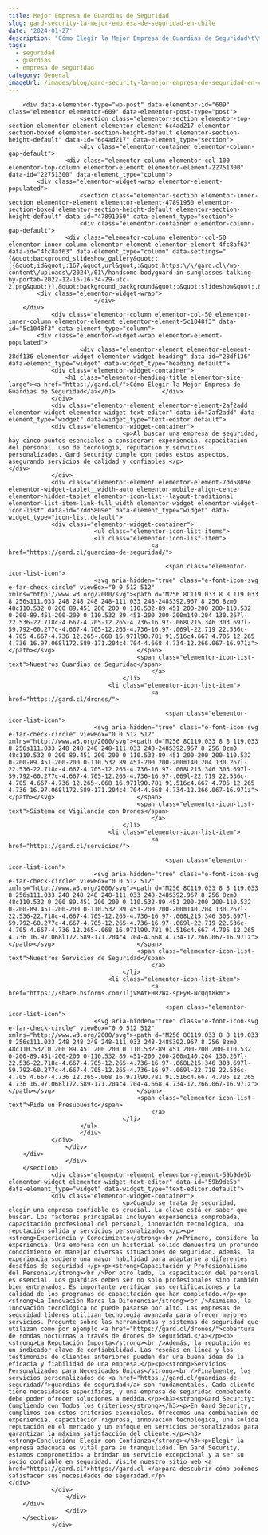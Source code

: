 ```yaml
---
title: Mejor Empresa de Guardias de Seguridad​
slug: gard-security-la-mejor-empresa-de-seguridad-en-chile
date: '2024-01-27'
description: "Cómo Elegir la Mejor Empresa de Guardias de Seguridad​\t\t\t\t \t\t\t\t \t\t\t\t \t\t\t\t \t\t\t\t\t\t\t\t\tAl buscar una empresa de seguridad, hay cinco puntos esenciales a considerar:..."
tags:
  - seguridad
  - guardias
  - empresa de seguridad
category: General
imageUrl: /images/blog/gard-security-la-mejor-empresa-de-seguridad-en-chile.jpg
---
```


		<div data-elementor-type="wp-post" data-elementor-id="609" class="elementor elementor-609" data-elementor-post-type="post">
						<section class="elementor-section elementor-top-section elementor-element elementor-element-6c4ad217 elementor-section-boxed elementor-section-height-default elementor-section-height-default" data-id="6c4ad217" data-element_type="section">
						<div class="elementor-container elementor-column-gap-default">
					<div class="elementor-column elementor-col-100 elementor-top-column elementor-element elementor-element-22751300" data-id="22751300" data-element_type="column">
			<div class="elementor-widget-wrap elementor-element-populated">
						<section class="elementor-section elementor-inner-section elementor-element elementor-element-47891950 elementor-section-boxed elementor-section-height-default elementor-section-height-default" data-id="47891950" data-element_type="section">
						<div class="elementor-container elementor-column-gap-default">
					<div class="elementor-column elementor-col-50 elementor-inner-column elementor-element elementor-element-4fc8af63" data-id="4fc8af63" data-element_type="column" data-settings="{&quot;background_slideshow_gallery&quot;:[{&quot;id&quot;:167,&quot;url&quot;:&quot;https:\/\/gard.cl\/wp-content\/uploads\/2024\/01\/handsome-bodyguard-in-sunglasses-talking-by-portab-2022-12-16-16-34-29-utc-2.png&quot;}],&quot;background_background&quot;:&quot;slideshow&quot;,&quot;background_slideshow_loop&quot;:&quot;yes&quot;,&quot;background_slideshow_slide_duration&quot;:5000,&quot;background_slideshow_slide_transition&quot;:&quot;fade&quot;,&quot;background_slideshow_transition_duration&quot;:500}">
			<div class="elementor-widget-wrap">
							</div>
		</div>
				<div class="elementor-column elementor-col-50 elementor-inner-column elementor-element elementor-element-5c1048f3" data-id="5c1048f3" data-element_type="column">
			<div class="elementor-widget-wrap elementor-element-populated">
						<div class="elementor-element elementor-element-28df136 elementor-widget elementor-widget-heading" data-id="28df136" data-element_type="widget" data-widget_type="heading.default">
				<div class="elementor-widget-container">
					<h1 class="elementor-heading-title elementor-size-large"><a href="https://gard.cl/">Cómo Elegir la Mejor Empresa de Guardias de Seguridad​</a></h1>				</div>
				</div>
				<div class="elementor-element elementor-element-2af2add elementor-widget elementor-widget-text-editor" data-id="2af2add" data-element_type="widget" data-widget_type="text-editor.default">
				<div class="elementor-widget-container">
									<p>Al buscar una empresa de seguridad, hay cinco puntos esenciales a considerar: experiencia, capacitación del personal, uso de tecnología, reputación y servicios personalizados. Gard Security cumple con todos estos aspectos, asegurando servicios de calidad y confiables.</p>								</div>
				</div>
				<div class="elementor-element elementor-element-7dd5809e elementor-widget-tablet__width-auto elementor-mobile-align-center elementor-hidden-tablet elementor-icon-list--layout-traditional elementor-list-item-link-full_width elementor-widget elementor-widget-icon-list" data-id="7dd5809e" data-element_type="widget" data-widget_type="icon-list.default">
				<div class="elementor-widget-container">
							<ul class="elementor-icon-list-items">
							<li class="elementor-icon-list-item">
											<a href="https://gard.cl/guardias-de-seguridad/">

												<span class="elementor-icon-list-icon">
							<svg aria-hidden="true" class="e-font-icon-svg e-far-check-circle" viewBox="0 0 512 512" xmlns="http://www.w3.org/2000/svg"><path d="M256 8C119.033 8 8 119.033 8 256s111.033 248 248 248 248-111.033 248-248S392.967 8 256 8zm0 48c110.532 0 200 89.451 200 200 0 110.532-89.451 200-200 200-110.532 0-200-89.451-200-200 0-110.532 89.451-200 200-200m140.204 130.267l-22.536-22.718c-4.667-4.705-12.265-4.736-16.97-.068L215.346 303.697l-59.792-60.277c-4.667-4.705-12.265-4.736-16.97-.069l-22.719 22.536c-4.705 4.667-4.736 12.265-.068 16.971l90.781 91.516c4.667 4.705 12.265 4.736 16.97.068l172.589-171.204c4.704-4.668 4.734-12.266.067-16.971z"></path></svg>						</span>
										<span class="elementor-icon-list-text">Nuestros Guardias de Seguridad</span>
											</a>
									</li>
								<li class="elementor-icon-list-item">
											<a href="https://gard.cl/drones/">

												<span class="elementor-icon-list-icon">
							<svg aria-hidden="true" class="e-font-icon-svg e-far-check-circle" viewBox="0 0 512 512" xmlns="http://www.w3.org/2000/svg"><path d="M256 8C119.033 8 8 119.033 8 256s111.033 248 248 248 248-111.033 248-248S392.967 8 256 8zm0 48c110.532 0 200 89.451 200 200 0 110.532-89.451 200-200 200-110.532 0-200-89.451-200-200 0-110.532 89.451-200 200-200m140.204 130.267l-22.536-22.718c-4.667-4.705-12.265-4.736-16.97-.068L215.346 303.697l-59.792-60.277c-4.667-4.705-12.265-4.736-16.97-.069l-22.719 22.536c-4.705 4.667-4.736 12.265-.068 16.971l90.781 91.516c4.667 4.705 12.265 4.736 16.97.068l172.589-171.204c4.704-4.668 4.734-12.266.067-16.971z"></path></svg>						</span>
										<span class="elementor-icon-list-text">Sistema de Vigilancia con Drones</span>
											</a>
									</li>
								<li class="elementor-icon-list-item">
											<a href="https://gard.cl/servicios/">

												<span class="elementor-icon-list-icon">
							<svg aria-hidden="true" class="e-font-icon-svg e-far-check-circle" viewBox="0 0 512 512" xmlns="http://www.w3.org/2000/svg"><path d="M256 8C119.033 8 8 119.033 8 256s111.033 248 248 248 248-111.033 248-248S392.967 8 256 8zm0 48c110.532 0 200 89.451 200 200 0 110.532-89.451 200-200 200-110.532 0-200-89.451-200-200 0-110.532 89.451-200 200-200m140.204 130.267l-22.536-22.718c-4.667-4.705-12.265-4.736-16.97-.068L215.346 303.697l-59.792-60.277c-4.667-4.705-12.265-4.736-16.97-.069l-22.719 22.536c-4.705 4.667-4.736 12.265-.068 16.971l90.781 91.516c4.667 4.705 12.265 4.736 16.97.068l172.589-171.204c4.704-4.668 4.734-12.266.067-16.971z"></path></svg>						</span>
										<span class="elementor-icon-list-text">Nuestros Servicios de Seguridad</span>
											</a>
									</li>
								<li class="elementor-icon-list-item">
											<a href="https://share.hsforms.com/1ljVMAtFHR2WX-spFyR-NcQqt8km">

												<span class="elementor-icon-list-icon">
							<svg aria-hidden="true" class="e-font-icon-svg e-far-check-circle" viewBox="0 0 512 512" xmlns="http://www.w3.org/2000/svg"><path d="M256 8C119.033 8 8 119.033 8 256s111.033 248 248 248 248-111.033 248-248S392.967 8 256 8zm0 48c110.532 0 200 89.451 200 200 0 110.532-89.451 200-200 200-110.532 0-200-89.451-200-200 0-110.532 89.451-200 200-200m140.204 130.267l-22.536-22.718c-4.667-4.705-12.265-4.736-16.97-.068L215.346 303.697l-59.792-60.277c-4.667-4.705-12.265-4.736-16.97-.069l-22.719 22.536c-4.705 4.667-4.736 12.265-.068 16.971l90.781 91.516c4.667 4.705 12.265 4.736 16.97.068l172.589-171.204c4.704-4.668 4.734-12.266.067-16.971z"></path></svg>						</span>
										<span class="elementor-icon-list-text">Pide un Presupuesto</span>
											</a>
									</li>
						</ul>
						</div>
				</div>
					</div>
		</div>
					</div>
		</section>
				<div class="elementor-element elementor-element-59b9de5b elementor-widget elementor-widget-text-editor" data-id="59b9de5b" data-element_type="widget" data-widget_type="text-editor.default">
				<div class="elementor-widget-container">
									<p>Cuando se trata de seguridad, elegir una empresa confiable es crucial. La clave está en saber qué buscar. Los factores principales incluyen experiencia comprobada, capacitación profesional del personal, innovación tecnológica, una reputación sólida y servicios personalizados.</p><p><strong>Experiencia y Conocimiento</strong><br />Primero, considere la experiencia. Una empresa con un historial sólido demuestra un profundo conocimiento en manejar diversas situaciones de seguridad. Además, la experiencia sugiere una mayor habilidad para adaptarse a diferentes desafíos de seguridad.</p><p><strong>Capacitación y Profesionalismo del Personal</strong><br />Por otro lado, la capacitación del personal es esencial. Los guardias deben ser no solo profesionales sino también bien entrenados. Es importante verificar sus certificaciones y la calidad de los programas de capacitación que han completado.</p><p><strong>La Innovación Marca la Diferencia</strong><br />Asimismo, la innovación tecnológica no puede pasarse por alto. Las empresas de seguridad líderes utilizan tecnología avanzada para ofrecer mejores servicios. Pregunte sobre las herramientas y sistemas de seguridad que utilizan como por ejemplo <a href="https://gard.cl/drones/">cobertura de rondas nocturnas a través de drones de seguridad.</a></p><p><strong>La Reputación Importa</strong><br />Además, la reputación es un indicador clave de confiabilidad. Las reseñas en línea y los testimonios de clientes anteriores pueden dar una buena idea de la eficacia y fiabilidad de una empresa.</p><p><strong>Servicios Personalizados para Necesidades Únicas</strong><br />Finalmente, los servicios personalizados de <a href="https://gard.cl/guardias-de-seguridad/">guardias de seguridad</a> son fundamentales. Cada cliente tiene necesidades específicas, y una empresa de seguridad competente debe poder ofrecer soluciones a medida.</p><h3><strong>Gard Security: Cumpliendo con Todos los Criterios</strong></h3><p>En Gard Security, cumplimos con estos criterios esenciales. Ofrecemos una combinación de experiencia, capacitación rigurosa, innovación tecnológica, una sólida reputación en el mercado y un enfoque en servicios personalizados para garantizar la máxima satisfacción del cliente.</p><h3><strong>Conclusión: Elegir con Confianza</strong></h3><p>Elegir la empresa adecuada es vital para su tranquilidad. En Gard Security, estamos comprometidos a brindar un servicio excepcional y a ser su socio confiable en seguridad. Visite nuestro sitio web <a href="https://gard.cl">https://gard.cl </a>para descubrir cómo podemos satisfacer sus necesidades de seguridad.</p>								</div>
				</div>
					</div>
		</div>
					</div>
		</section>
				</div>
		
